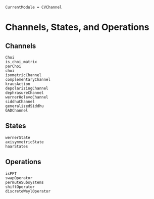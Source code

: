```@meta
CurrentModule = CVChannel
```
# Channels, States, and Operations

## Channels

```@docs
Choi
is_choi_matrix
parChoi
choi
isometricChannel
complementaryChannel
krausAction
depolarizingChannel
dephrasureChannel
wernerHolevoChannel
siddhuChannel
generalizedSiddhu
GADChannel
```

## States

```@docs
wernerState
axisymmetricState
haarStates
```

## Operations

```@docs
isPPT
swapOperator
permuteSubsystems
shiftOperator
discreteWeylOperator
```
